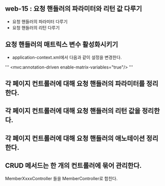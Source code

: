 ## web-15 : 요청 핸들러의 파라미터와 리턴 값 다루기
- 요청 핸들러의 파라미터 다루기
- 요청 핸들러의 리턴 다루기

## 요청 핸들러의 매트릭스 변수 활성화시키기
- application-context.xml에서 다음과 같이 설정을 변경한다.

'''
<mvc:annotation-driven enable-matrix-variables="true"/>
'''

## 각 페이지 컨트롤러에 대해 요청 핸들러의  파라미터를 정리한다.

## 각 페이지 컨트롤러에 대해 요청 핸들러의  리턴 값을 정리한다.

## 각 페이지 컨트롤러에 대해 요청 핸들러의  애노테이션 정리한다.

## CRUD 메서드는 한 개의 컨트롤러에 묶어 관리한다.

MemberXxxxController 들을 MemberController로 합친다.
